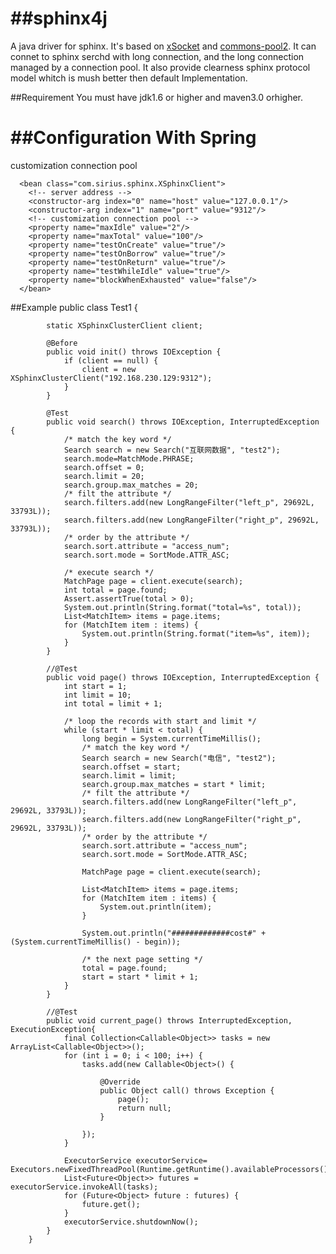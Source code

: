 ##sphinx4j
========

A java driver for sphinx. 
It's based on [xSocket](http://xsocket.sourceforge.net/) and [commons-pool2](http://commons.apache.org/proper/commons-pool2/).
It can connet to sphinx serchd with long connection, and the long connection managed by a connection pool.
It also provide clearness sphinx protocol model whitch is mush better then default Implementation.

##Requirement
You must have jdk1.6 or higher and maven3.0 orhigher.

##Configuration With Spring
======================  
  customization connection pool
  
      <bean class="com.sirius.sphinx.XSphinxClient">
        <!-- server address -->
        <constructor-arg index="0" name="host" value="127.0.0.1"/>
        <constructor-arg index="1" name="port" value="9312"/>
        <!-- customization connection pool -->
        <property name="maxIdle" value="2"/>
        <property name="maxTotal" value="100"/>
        <property name="testOnCreate" value="true"/>
        <property name="testOnBorrow" value="true"/>
        <property name="testOnReturn" value="true"/>
        <property name="testWhileIdle" value="true"/>
        <property name="blockWhenExhausted" value="false"/>
      </bean>
      
##Example
        public class Test1 {
        
        	static XSphinxClusterClient client;
        
        	@Before
        	public void init() throws IOException {
        		if (client == null) {
        			client = new XSphinxClusterClient("192.168.230.129:9312");
        		}
        	}
        
        	@Test
        	public void search() throws IOException, InterruptedException {
        		/* match the key word */
        		Search search = new Search("互联网数据", "test2");
        		search.mode=MatchMode.PHRASE;
        		search.offset = 0;
        		search.limit = 20;
        		search.group.max_matches = 20;
        		/* filt the attribute */
        		search.filters.add(new LongRangeFilter("left_p", 29692L, 33793L));
        		search.filters.add(new LongRangeFilter("right_p", 29692L, 33793L));
        		/* order by the attribute */
        		search.sort.attribute = "access_num";
        		search.sort.mode = SortMode.ATTR_ASC;
        
        		/* execute search */
        		MatchPage page = client.execute(search);
        		int total = page.found;
        		Assert.assertTrue(total > 0);
        		System.out.println(String.format("total=%s", total));
        		List<MatchItem> items = page.items;
        		for (MatchItem item : items) {
        			System.out.println(String.format("item=%s", item));
        		}
        	}
        
        	//@Test
        	public void page() throws IOException, InterruptedException {
        		int start = 1;
        		int limit = 10;
        		int total = limit + 1;
        
        		/* loop the records with start and limit */
        		while (start * limit < total) {
        			long begin = System.currentTimeMillis();
        			/* match the key word */
        			Search search = new Search("电信", "test2");
        			search.offset = start;
        			search.limit = limit;
        			search.group.max_matches = start * limit;
        			/* filt the attribute */
        			search.filters.add(new LongRangeFilter("left_p", 29692L, 33793L));
        			search.filters.add(new LongRangeFilter("right_p", 29692L, 33793L));
        			/* order by the attribute */
        			search.sort.attribute = "access_num";
        			search.sort.mode = SortMode.ATTR_ASC;
        
        			MatchPage page = client.execute(search);
        
        			List<MatchItem> items = page.items;
        			for (MatchItem item : items) {
        				System.out.println(item);
        			}
        
        			System.out.println("#############cost#" + (System.currentTimeMillis() - begin));
        
        			/* the next page setting */
        			total = page.found;
        			start = start * limit + 1;
        		}
        	}
        	
        	//@Test
        	public void current_page() throws InterruptedException, ExecutionException{
        		final Collection<Callable<Object>> tasks = new ArrayList<Callable<Object>>();
        		for (int i = 0; i < 100; i++) {
        			tasks.add(new Callable<Object>() {
        
        				@Override
        				public Object call() throws Exception {
        					page();
        					return null;
        				}
        				
        			});
        		}
        		
        		ExecutorService executorService= 	Executors.newFixedThreadPool(Runtime.getRuntime().availableProcessors());
        		List<Future<Object>> futures = executorService.invokeAll(tasks);
        		for (Future<Object> future : futures) {
        			future.get();
        		}
        		executorService.shutdownNow();
        	}
        }

